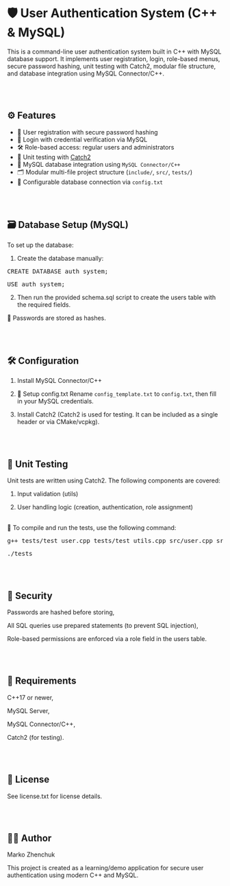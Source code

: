 
# 🛡️ User Authentication System (C++ & MySQL)

This is a command-line user authentication system built in C++ with MySQL database support. It implements user registration, login, role-based menus, secure password hashing, unit testing with Catch2, modular file structure, and database integration using MySQL Connector/C++.

<br><br>
## ⚙️ Features

- 🔐 User registration with secure password hashing
- 🔑 Login with credential verification via MySQL
- 🛠️ Role-based access: regular users and administrators
- 🧪 Unit testing with [Catch2](https://github.com/catchorg/Catch2)
- 🔄 MySQL database integration using `MySQL Connector/C++`
- 🗂️ Modular multi-file project structure (`include/`, `src/`, `tests/`)
- 🔧 Configurable database connection via `config.txt`

<br><br>
## 🗃️ Database Setup (MySQL)
To set up the database:

1. Create the database manually:

<pre>CREATE DATABASE auth_system;</pre>

<pre>USE auth_system;</pre>

2. Then run the provided schema.sql script to create the users table with the required fields.

🔐 Passwords are stored as hashes.

<br><br>
## 🛠️ Configuration

1. Install MySQL Connector/C++

2. 📄 Setup config.txt
Rename `config_template.txt` to `config.txt`, then fill in your MySQL credentials.

3. Install Catch2 (Catch2 is used for testing. It can be included as a single header or via CMake/vcpkg).

<br><br>
## 🧪 Unit Testing
Unit tests are written using Catch2. The following components are covered:

1. Input validation (utils)

2. User handling logic (creation, authentication, role assignment)

<br> 
🔧 To compile and run the tests, use the following command:
 
<pre>g++ tests/test_user.cpp tests/test_utils.cpp src/user.cpp src/utils.cpp -o tests -std=c++17</pre>

<pre>./tests</pre>

<br><br>
## 🔐 Security
Passwords are hashed before storing,

All SQL queries use prepared statements (to prevent SQL injection),

Role-based permissions are enforced via a role field in the users table.

<br><br>
## 📌 Requirements

C++17 or newer,

MySQL Server,

MySQL Connector/C++,

Catch2 (for testing).

<br><br>
## 📝 License
See license.txt for license details.

<br><br>
## 🙋‍♂️ Author
Marko Zhenchuk

This project is created as a learning/demo application for secure user authentication using modern C++ and MySQL.
